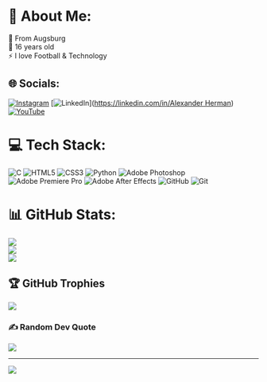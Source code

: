# 💫 About Me:
🔭 From Augsburg <br>💬 16 years old<br>⚡ I love Football & Technology


## 🌐 Socials:
[![Instagram](https://img.shields.io/badge/Instagram-%23E4405F.svg?logo=Instagram&logoColor=white)](https://instagram.com/72alexzz) [![LinkedIn](https://img.shields.io/badge/LinkedIn-%230077B5.svg?logo=linkedin&logoColor=white)]([https://linkedin.com/in/Alexander Herman](https://www.linkedin.com/in/alexander-herman-48b889317/)) [![YouTube](https://img.shields.io/badge/YouTube-%23FF0000.svg?logo=YouTube&logoColor=white)](https://youtube.com/@ImSxpreme) 

# 💻 Tech Stack:
![C](https://img.shields.io/badge/c-%2300599C.svg?style=flat&logo=c&logoColor=white) ![HTML5](https://img.shields.io/badge/html5-%23E34F26.svg?style=flat&logo=html5&logoColor=white) ![CSS3](https://img.shields.io/badge/css3-%231572B6.svg?style=flat&logo=css3&logoColor=white) ![Python](https://img.shields.io/badge/python-3670A0?style=flat&logo=python&logoColor=ffdd54) ![Adobe Photoshop](https://img.shields.io/badge/adobe%20photoshop-%2331A8FF.svg?style=flat&logo=adobe%20photoshop&logoColor=white) ![Adobe Premiere Pro](https://img.shields.io/badge/Adobe%20Premiere%20Pro-9999FF.svg?style=flat&logo=Adobe%20Premiere%20Pro&logoColor=white) ![Adobe After Effects](https://img.shields.io/badge/Adobe%20After%20Effects-9999FF.svg?style=flat&logo=Adobe%20After%20Effects&logoColor=white) ![GitHub](https://img.shields.io/badge/github-%23121011.svg?style=flat&logo=github&logoColor=white) ![Git](https://img.shields.io/badge/git-%23F05033.svg?style=flat&logo=git&logoColor=white)
# 📊 GitHub Stats:
![](https://github-readme-stats.vercel.app/api?username=19sx&theme=dark&hide_border=false&include_all_commits=false&count_private=true)<br/>
![](https://github-readme-streak-stats.herokuapp.com/?user=19sx&theme=dark&hide_border=false)<br/>
![](https://github-readme-stats.vercel.app/api/top-langs/?username=19sx&theme=dark&hide_border=false&include_all_commits=false&count_private=true&layout=compact)

## 🏆 GitHub Trophies
![](https://github-profile-trophy.vercel.app/?username=19sx&theme=shadow_green&no-frame=true&no-bg=true&margin-w=4)

### ✍️ Random Dev Quote
![](https://quotes-github-readme.vercel.app/api?type=horizontal&theme=radical)

---
[![](https://visitcount.itsvg.in/api?id=19sx&icon=1&color=8)](https://visitcount.itsvg.in)

<!-- Proudly created with GPRM ( https://gprm.itsvg.in ) -->
